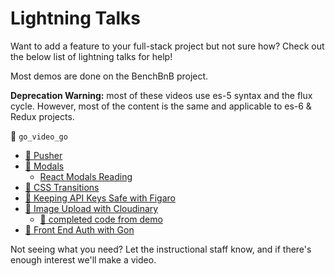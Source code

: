 # Lightning Talks

Want to add a feature to your full-stack project but not sure how?  Check out the below list of lightning talks for help!  

Most demos are done on the BenchBnB project.  

**Deprecation Warning:** most of these videos use es-5 syntax and the flux cycle.  However, most of the content is the same and applicable to es-6 & Redux projects.  

:closed_lock_with_key: `go_video_go`

* [:movie_camera: Pusher][pusher-webcast]
* [:movie_camera: Modals][react-modal-webcast]
  * [React Modals Reading][react-modal-reading]
* [:movie_camera: CSS Transitions][css-transitions-webcast]
* [:movie_camera: Keeping API Keys Safe with Figaro][figaro-screencast]
* [:movie_camera: Image Upload with Cloudinary][cloudinary-screencast]
  * [:file_folder: completed code from demo][cloudinary-demo]
* [:movie_camera: Front End Auth with Gon][gon-webcast]

Not seeing what you need?  Let the instructional staff know, and if there's enough interest we'll make a video.  

[pusher-webcast]: https://vimeo.com/164515140
[react-modal-webcast]: https://vimeo.com/164336429
[react-modal-reading]: ./react-modals.md
[css-transitions-webcast]: https://vimeo.com/164928587
[figaro-screencast]: https://vimeo.com/164602277
[cloudinary-screencast]: https://vimeo.com/164612621
[gon-webcast]: https://vimeo.com/168132088
[cloudinary-demo]: https://github.com/appacademy/react_cloudinary_demo
